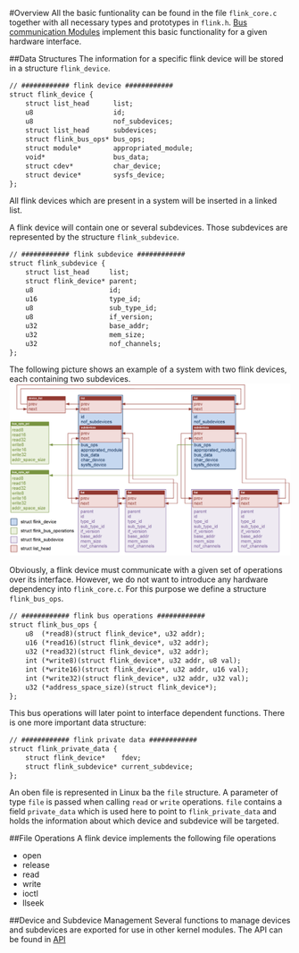 #Overview
All the basic funtionality can be found in the file `flink_core.c` together with all necessary types and prototypes in `flink.h`. [Bus communication Modules](bcm) implement this basic functionality for a given hardware interface.

##Data Structures
The information for a specific flink device will be stored in a structure `flink_device`.
```
// ############ flink device ############
struct flink_device {
	struct list_head      list;
	u8                    id;
	u8                    nof_subdevices;
	struct list_head      subdevices;
	struct flink_bus_ops* bus_ops;
	struct module*        appropriated_module;
	void*                 bus_data;
	struct cdev*          char_device;
	struct device*        sysfs_device;
};
```
All flink devices which are present in a system will be inserted in a linked list.

A flink device will contain one or several subdevices. Those subdevices are represented by the structure `flink_subdevice`. 
```
// ############ flink subdevice ############
struct flink_subdevice {
	struct list_head     list;
	struct flink_device* parent;
	u8                   id;
	u16                  type_id;
	u8                   sub_type_id;
	u8                   if_version;
	u32                  base_addr;
	u32                  mem_size;
	u32                  nof_channels;
};
```
The following picture shows an example of a system with two flink devices, each containing two subdevices.
<img src="../doc/images/ExampleDataStructures.png" width="600px" />

Obviously, a flink device must communicate with a given set of operations over its interface. However, we do not want to introduce any hardware dependency into `flink_core.c`. For this purpose we define a structure `flink_bus_ops`.
```
// ############ flink bus operations ############
struct flink_bus_ops {
	u8  (*read8)(struct flink_device*, u32 addr);
	u16 (*read16)(struct flink_device*, u32 addr);
	u32 (*read32)(struct flink_device*, u32 addr);
	int (*write8)(struct flink_device*, u32 addr, u8 val);
	int (*write16)(struct flink_device*, u32 addr, u16 val);
	int (*write32)(struct flink_device*, u32 addr, u32 val);
	u32 (*address_space_size)(struct flink_device*);
};
```
This bus operations will later point to interface dependent functions. 
There is one more important data structure:
```
// ############ flink private data ############
struct flink_private_data {
	struct flink_device*    fdev;
	struct flink_subdevice* current_subdevice;
};
```
An oben file is represented in Linux ba the `file` structure. A parameter of type `file` is passed when calling `read` or `write` operations. `file` contains a field `private_data` which is used here to point to `flink_private_data` and holds the information about which device and subdevice will be targeted.

##File Operations
A flink device implements the following file operations
- open
- release
- read
- write
- ioctl
- llseek

##Device and Subdevice Management
Several functions to manage devices and subdevices are exported for use in other kernel modules. The API can be found in [API](../API)
